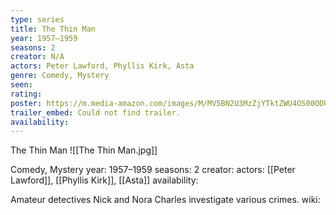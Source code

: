 ```yaml
---
type: series
title: The Thin Man
year: 1957–1959
seasons: 2
creator: N/A
actors: Peter Lawford, Phyllis Kirk, Asta
genre: Comedy, Mystery
seen:
rating: 
poster: https://m.media-amazon.com/images/M/MV5BN2U3MzZjYTktZWU4OS00ODUzLWJiNDQtYjNkMWVlODRhZDdiXkEyXkFqcGdeQXVyMzAwOTU1MTk@._V1_SX300.jpg
trailer_embed: Could not find trailer.
availability:
---
```

The Thin Man
![[The Thin Man.jpg]]

Comedy, Mystery
year: 1957–1959
seasons: 2
creator: 
actors: [[Peter Lawford]], [[Phyllis Kirk]], [[Asta]]
availability:

Amateur detectives Nick and Nora Charles investigate various crimes.
wiki: 


